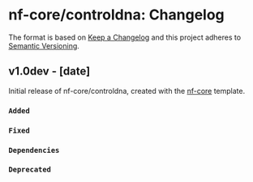 # nf-core/controldna: Changelog

The format is based on [Keep a Changelog](https://keepachangelog.com/en/1.0.0/)
and this project adheres to [Semantic Versioning](https://semver.org/spec/v2.0.0.html).

## v1.0dev - [date]

Initial release of nf-core/controldna, created with the [nf-core](https://nf-co.re/) template.

### `Added`

### `Fixed`

### `Dependencies`

### `Deprecated`
